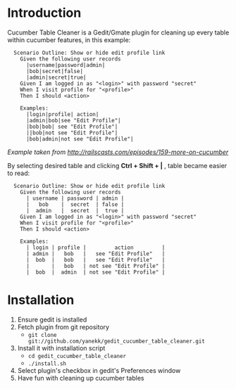Introduction
============

Cucumber Table Cleaner is a Gedit/Gmate plugin for cleaning up every table within cucumber features, in this example:

      Scenario Outline: Show or hide edit profile link
        Given the following user records
          |username|password|admin|
          |bob|secret|false|
          |admin|secret|true|
        Given I am logged in as "<login>" with password "secret"
        When I visit profile for "<profile>"
        Then I should <action>

        Examples:
          |login|profile| action|
          |admin|bob|see "Edit Profile"|
          |bob|bob| see "Edit Profile"|
          ||bob|not see "Edit Profile"|
          |bob|admin|not see "Edit Profile"|

*Example taken from http://railscasts.com/episodes/159-more-on-cucumber*

By selecting desired table and clicking __Ctrl + Shift + |__ , table became easier to read:

      Scenario Outline: Show or hide edit profile link
        Given the following user records
          | username | password | admin |
          |   bob    |  secret  | false |
          |  admin   |  secret  |  true |
        Given I am logged in as "<login>" with password "secret"
        When I visit profile for "<profile>"
        Then I should <action>

        Examples:
          | login | profile |         action         |
          | admin |   bob   |   see "Edit Profile"   |
          |  bob  |   bob   |   see "Edit Profile"   |
          |       |   bob   | not see "Edit Profile" |
          |  bob  |  admin  | not see "Edit Profile" |

Installation
============

1. Ensure gedit is installed
2. Fetch plugin from git repository
    *   `git clone git://github.com/yanekk/gedit_cucumber_table_cleaner.git`
3. Install it with installation script
    *   `cd gedit_cucumber_table_cleaner`
    *   `./install.sh`
4. Select plugin's checkbox in gedit's Preferences window
5. Have fun with cleaning up cucumber tables

